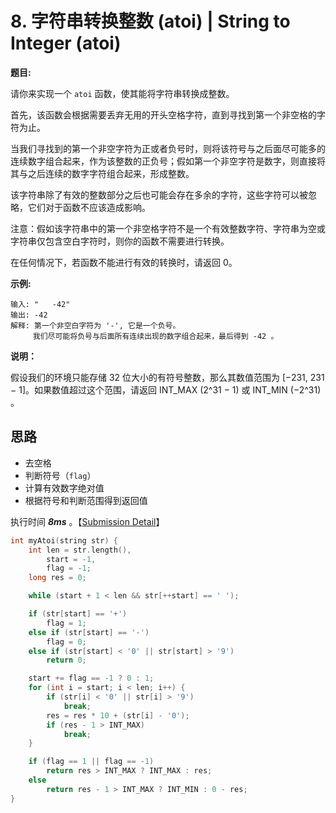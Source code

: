 # 8. 字符串转换整数 (atoi) | String to Integer (atoi)

**题目:**

请你来实现一个 `atoi` 函数，使其能将字符串转换成整数。

首先，该函数会根据需要丢弃无用的开头空格字符，直到寻找到第一个非空格的字符为止。

当我们寻找到的第一个非空字符为正或者负号时，则将该符号与之后面尽可能多的连续数字组合起来，作为该整数的正负号；假如第一个非空字符是数字，则直接将其与之后连续的数字字符组合起来，形成整数。

该字符串除了有效的整数部分之后也可能会存在多余的字符，这些字符可以被忽略，它们对于函数不应该造成影响。

注意：假如该字符串中的第一个非空格字符不是一个有效整数字符、字符串为空或字符串仅包含空白字符时，则你的函数不需要进行转换。

在任何情况下，若函数不能进行有效的转换时，请返回 0。

**示例:**

```
输入: "   -42"
输出: -42
解释: 第一个非空白字符为 '-', 它是一个负号。
     我们尽可能将负号与后面所有连续出现的数字组合起来，最后得到 -42 。
```

**说明：**

假设我们的环境只能存储 32 位大小的有符号整数，那么其数值范围为 [−231,  231 − 1]。如果数值超过这个范围，请返回  INT_MAX (2^31 − 1) 或 INT_MIN (−2^31) 。

## 思路

- 去空格
- 判断符号（`flag`）
- 计算有效数字绝对值
- 根据符号和判断范围得到返回值

执行时间 ***8ms*** 。【[Submission Detail](https://leetcode-cn.com/submissions/detail/29887735/)】

```cpp
int myAtoi(string str) {
    int len = str.length(),
        start = -1,
        flag = -1;
    long res = 0;

    while (start + 1 < len && str[++start] == ' ');

    if (str[start] == '+')
        flag = 1;
    else if (str[start] == '-')
        flag = 0;
    else if (str[start] < '0' || str[start] > '9')
        return 0;

    start += flag == -1 ? 0 : 1;
    for (int i = start; i < len; i++) {
        if (str[i] < '0' || str[i] > '9') 
            break;
        res = res * 10 + (str[i] - '0');
        if (res - 1 > INT_MAX) 
            break;
    }

    if (flag == 1 || flag == -1)
        return res > INT_MAX ? INT_MAX : res;
    else
        return res - 1 > INT_MAX ? INT_MIN : 0 - res;
}
```

